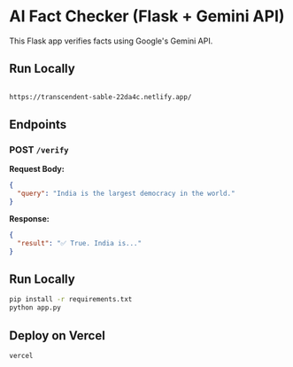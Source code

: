 # AI Fact Checker (Flask + Gemini API)

This Flask app verifies facts using Google's Gemini API.

## Run Locally

```bash

https://transcendent-sable-22da4c.netlify.app/

```

## Endpoints

### POST `/verify`

**Request Body:**
```json
{
  "query": "India is the largest democracy in the world."
}
```

**Response:**
```json
{
  "result": "✅ True. India is..."
}
```

## Run Locally

```bash
pip install -r requirements.txt
python app.py
```

## Deploy on Vercel

```bash
vercel
```
